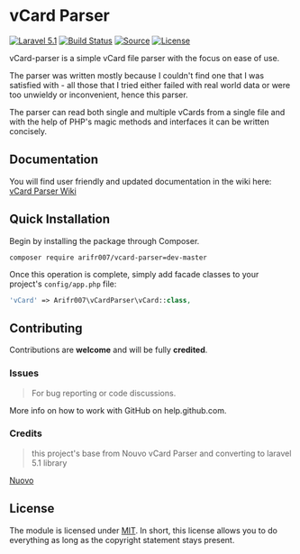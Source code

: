 # vCard Parser
[![Laravel 5.1](https://img.shields.io/badge/Laravel-5.1-orange.svg?style=flat-square)](http://laravel.com)
[![Build Status](https://img.shields.io/badge/build-dev--master-lightgrey.svg?style=flat-square)](https://github.com/arifr007/vcard-parser)
[![Source](https://img.shields.io/badge/source-arifr007%2Fvcard--parser-blue.svg?style=flat-square)](https://github.com/arifr007/vcard-parser)
[![License](http://img.shields.io/badge/license-MIT-brightgreen.svg?style=flat-square)](https://tldrlegal.com/license/mit-license)

vCard-parser is a simple vCard file parser with the focus on ease of use.

The parser was written mostly because I couldn't find one that I was satisfied with - all those that I tried either failed with real world data or were too unwieldy or inconvenient, hence this parser.

The parser can read both single and multiple vCards from a single file and with the help of PHP's magic methods and interfaces it can be written concisely.

Documentation
-------------
You will find user friendly and updated documentation in the wiki here: [vCard Parser Wiki](https://github.com/arifr007/vcard-parser/wiki)

Quick Installation
------------------
Begin by installing the package through Composer.

```
composer require arifr007/vcard-parser=dev-master
```

Once this operation is complete, simply add facade classes to your project's `config/app.php` file:

```php
'vCard' => Arifr007\vCardParser\vCard::class,
```

## Contributing

Contributions are **welcome** and will be fully **credited**.

### Issues

> For bug reporting or code discussions.

More info on how to work with GitHub on help.github.com.

### Credits
> this project's base from Nouvo vCard Parser and converting to laravel 5.1 library

[Nuovo](https://github.com/nuovo/vCard-parser)

## License

The module is licensed under [MIT](./LICENSE.md). In short, this license allows you to do everything as long as the copyright statement stays present.